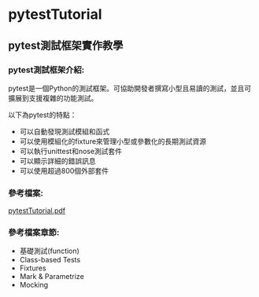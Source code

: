 # pytestTutorial
## pytest測試框架實作教學

### pytest測試框架介紹:
pytest是一個Python的測試框架。可協助開發者撰寫小型且易讀的測試，並且可擴展到支援複雜的功能測試。

以下為pytest的特點：
* 可以自動發現測試模組和函式
* 可以使用模組化的fixture來管理小型或參數化的長期測試資源
* 可以執行unittest和nose測試套件
* 可以顯示詳細的錯誤訊息
* 可以使用超過800個外部套件

### 參考檔案:
[pytestTutorial.pdf](https://github.com/jerry7776112/pytestTutorial/blob/main/pytestTutorial.pdf "link")

### 參考檔案章節:
* 基礎測試(function)
* Class-based Tests
* Fixtures
* Mark & Parametrize
* Mocking
